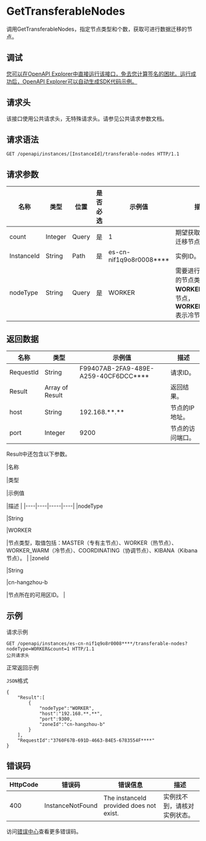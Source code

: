 # GetTransferableNodes

调用GetTransferableNodes，指定节点类型和个数，获取可进行数据迁移的节点。

## 调试

[您可以在OpenAPI Explorer中直接运行该接口，免去您计算签名的困扰。运行成功后，OpenAPI Explorer可以自动生成SDK代码示例。](https://api.aliyun.com/#product=elasticsearch&api=GetTransferableNodes&type=ROA&version=2017-06-13)

## 请求头

该接口使用公共请求头，无特殊请求头。请参见公共请求参数文档。

## 请求语法

```
GET /openapi/instances/[InstanceId]/transferable-nodes HTTP/1.1
```

## 请求参数

|名称|类型|位置|是否必选|示例值|描述|
|--|--|--|----|---|--|
|count|Integer|Query|是|1|期望获取进行数据迁移节点的数量。 |
|InstanceId|String|Path|是|es-cn-nif1q9o8r0008\*\*\*\*|实例ID。 |
|nodeType|String|Query|是|WORKER|需要进行数据迁移的节点类型。**WORKER**表示热节点，**WORKER\_WARM**表示冷节点。 |

## 返回数据

|名称|类型|示例值|描述|
|--|--|---|--|
|RequestId|String|F99407AB-2FA9-489E-A259-40CF6DCC\*\*\*\*|请求ID。 |
|Result|Array of Result| |返回结果。 |
|host|String|192.168.\*\*.\*\*|节点的IP地址。 |
|port|Integer|9200|节点的访问端口。 |

Result中还包含以下参数。

|名称

|类型

|示例值

|描述 |
|----|----|-----|----|
|nodeType

|String

|WORKER

|节点类型，取值包括：MASTER（专有主节点）、WORKER（热节点）、WORKER\_WARM（冷节点）、COORDINATING（协调节点）、KIBANA（Kibana节点）。 |
|zoneId

|String

|cn-hangzhou-b

|节点所在的可用区ID。 |

## 示例

请求示例

```
GET /openapi/instances/es-cn-nif1q9o8r0008****/transferable-nodes?nodeType=WORKER&count=1 HTTP/1.1
公共请求头
```

正常返回示例

`JSON`格式

```
{
    "Result":[
        {
            "nodeType":"WORKER",
            "host":"192.168.**.**",
            "port":9300,
            "zoneId":"cn-hangzhou-b"
        }
    ],
    "RequestId":"3760F67B-691D-4663-B4E5-6783554F****"
}
```

## 错误码

|HttpCode|错误码|错误信息|描述|
|--------|---|----|--|
|400|InstanceNotFound|The instanceId provided does not exist.|实例找不到，请核对实例状态。|

访问[错误中心](https://error-center.aliyun.com/status/product/elasticsearch)查看更多错误码。

